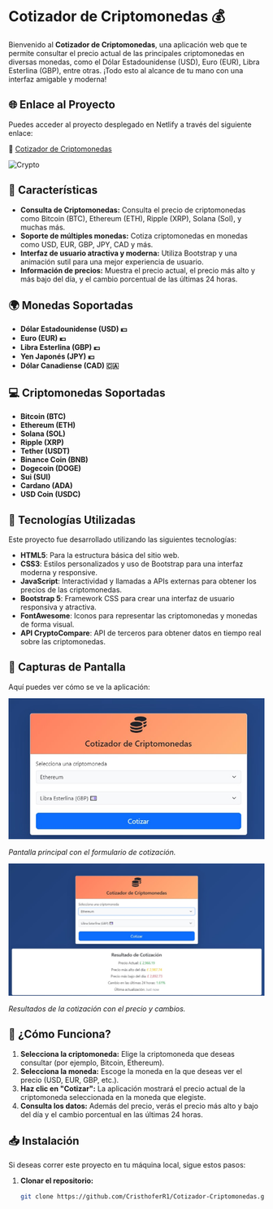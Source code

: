 # Cotizador de Criptomonedas 💰

Bienvenido al **Cotizador de Criptomonedas**, una aplicación web que te permite consultar el precio actual de las principales criptomonedas en diversas monedas, como el Dólar Estadounidense (USD), Euro (EUR), Libra Esterlina (GBP), entre otras. ¡Todo esto al alcance de tu mano con una interfaz amigable y moderna!

## 🌐 Enlace al Proyecto

Puedes acceder al proyecto desplegado en Netlify a través del siguiente enlace:

🔗 [Cotizador de Criptomonedas](https://<tu-sitio>.netlify.app)

![Crypto](https://i.pinimg.com/736x/d2/aa/10/d2aa10658102d328859d6758b836dbeb.jpg)


## 🚀 Características

- **Consulta de Criptomonedas:** Consulta el precio de criptomonedas como Bitcoin (BTC), Ethereum (ETH), Ripple (XRP), Solana (Sol), y muchas más.
- **Soporte de múltiples monedas:** Cotiza criptomonedas en monedas como USD, EUR, GBP, JPY, CAD y más.
- **Interfaz de usuario atractiva y moderna:** Utiliza Bootstrap y una animación sutil para una mejor experiencia de usuario.
- **Información de precios:** Muestra el precio actual, el precio más alto y más bajo del día, y el cambio porcentual de las últimas 24 horas.

## 🌍 Monedas Soportadas

- **Dólar Estadounidense (USD) 💵**
- **Euro (EUR) 💶**
- **Libra Esterlina (GBP) 💷**
- **Yen Japonés (JPY) 💴**
- **Dólar Canadiense (CAD) 🇨🇦**

## 💻 Criptomonedas Soportadas

- **Bitcoin (BTC)**
- **Ethereum (ETH)**
- **Solana (SOL)**
- **Ripple (XRP)**
- **Tether (USDT)**
- **Binance Coin (BNB)**
- **Dogecoin (DOGE)**
- **Sui (SUI)**
- **Cardano (ADA)**
- **USD Coin (USDC)**

## 🔧 Tecnologías Utilizadas

Este proyecto fue desarrollado utilizando las siguientes tecnologías:

- **HTML5**: Para la estructura básica del sitio web.
- **CSS3**: Estilos personalizados y uso de Bootstrap para una interfaz moderna y responsive.
- **JavaScript**: Interactividad y llamadas a APIs externas para obtener los precios de las criptomonedas.
- **Bootstrap 5**: Framework CSS para crear una interfaz de usuario responsiva y atractiva.
- **FontAwesome**: Iconos para representar las criptomonedas y monedas de forma visual.
- **API CryptoCompare**: API de terceros para obtener datos en tiempo real sobre las criptomonedas.

## 📸 Capturas de Pantalla

Aquí puedes ver cómo se ve la aplicación:

![Screenshot1](https://github.com/CristhoferR1/Cotizador-Criptomonedas/blob/main/CriptoCompare/Demo/Captura%20de%20pantalla%202025-01-06%20124748.jpg?raw=true)

*Pantalla principal con el formulario de cotización.*

![Screenshot2](https://github.com/CristhoferR1/Cotizador-Criptomonedas/blob/main/CriptoCompare/Demo/full.jpg?raw=true)

*Resultados de la cotización con el precio y cambios.*

## 🚀 ¿Cómo Funciona?

1. **Selecciona la criptomoneda:** Elige la criptomoneda que deseas consultar (por ejemplo, Bitcoin, Ethereum).
2. **Selecciona la moneda:** Escoge la moneda en la que deseas ver el precio (USD, EUR, GBP, etc.).
3. **Haz clic en "Cotizar":** La aplicación mostrará el precio actual de la criptomoneda seleccionada en la moneda que elegiste.
4. **Consulta los datos:** Además del precio, verás el precio más alto y bajo del día y el cambio porcentual en las últimas 24 horas.

## 📥 Instalación

Si deseas correr este proyecto en tu máquina local, sigue estos pasos:

1. **Clonar el repositorio:**
   ```bash
   git clone https://github.com/CristhoferR1/Cotizador-Criptomonedas.git
